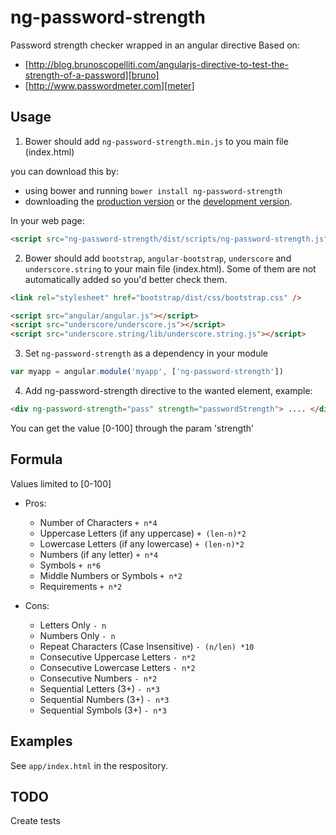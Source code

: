 # ng-password-strength

Password strength checker wrapped in an angular directive
Based on:

*	[http://blog.brunoscopelliti.com/angularjs-directive-to-test-the-strength-of-a-password][bruno]
*	[http://www.passwordmeter.com][meter]

  [bruno]: http://blog.brunoscopelliti.com/angularjs-directive-to-test-the-strength-of-a-password
  [meter]: http://www.passwordmeter.com


## Usage

1. Bower should add `ng-password-strength.min.js` to you main file (index.html)

  you can download this by:
  * using bower and running `bower install ng-password-strength`
  * downloading the [production version][min] or the [development version][max].

  [min]: https://raw.github.com/subarroca/ng-password-strength/master/dist/ng-password-strength.min.js
  [max]: https://raw.github.com/subarroca/ng-password-strength/master/dist/ng-password-strength.js

  In your web page:

  ```html
  <script src="ng-password-strength/dist/scripts/ng-password-strength.js"></script>
  ```

2. Bower should add `bootstrap`, `angular-bootstrap`, `underscore` and `underscore.string` to your main file (index.html). Some of them are not automatically added so you'd better check them.

  ```html
  <link rel="stylesheet" href="bootstrap/dist/css/bootstrap.css" />
  
  <script src="angular/angular.js"></script>
  <script src="underscore/underscore.js"></script>
  <script src="underscore.string/lib/underscore.string.js"></script>
  ```

3. Set `ng-password-strength` as a dependency in your module
  ```javascript
  var myapp = angular.module('myapp', ['ng-password-strength'])
  ```

4. Add ng-password-strength directive to the wanted element, example:
  ```html
  <div ng-password-strength="pass" strength="passwordStrength"> .... </div>
  ```

  You can get the value [0-100] through the param 'strength'

## Formula
Values limited to [0-100]

* Pros:

  * Number of Characters `+ n*4`
  * Uppercase Letters (if any uppercase)  `+ (len-n)*2`
  * Lowercase Letters (if any lowercase)  `+ (len-n)*2`
  * Numbers (if any letter)  `+ n*4`
  * Symbols  `+ n*6`
  * Middle Numbers or Symbols  `+ n*2`
  * Requirements `+ n*2`

* Cons:

  * Letters Only `- n`
  * Numbers Only `- n`
  * Repeat Characters (Case Insensitive) `- (n/len) *10`
  * Consecutive Uppercase Letters  `- n*2`
  * Consecutive Lowercase Letters  `- n*2`
  * Consecutive Numbers  `- n*2`
  * Sequential Letters (3+)  `- n*3`
  * Sequential Numbers (3+)  `- n*3`
  * Sequential Symbols (3+)  `- n*3`

## Examples
See `app/index.html` in the respository.

## TODO
Create tests

